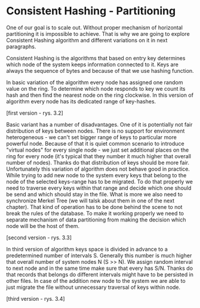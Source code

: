# Consistent Hashing - Partitioning

One of our goal is to scale out. 
Without proper mechanism of horizontal partitioning it is impossible to achieve. 
That is why we are going to explore Consistent Hashing algorithm and different variations on it in next paragraphs.

Consistent Hashing is the algorithms that based on entry key determines which node of the system keeps information connected to it. Keys are always the sequence of bytes and because of that we use hashing function.

In basic variation of the algorithm every node has assigned one random value on the ring. To determine which node responds to key we count its hash and then find the nearest node on the ring clockwise. In this version of algorithm every node has its dedicated range of key-hashes.

[first version - rys. 3.2]

Basic variant has a number of disadvantages. One of it is potentially not fair distribution of keys between nodes. There is no support for environment heterogeneous - we can't set bigger range of keys to particular more powerful node. Because of that it is quiet common scenario to introduce "virtual nodes" for every single node - we just set additional places on the ring for every node (it's typical that they number it much higher that overall number of nodes). Thanks do that distribution of keys should be more fair. Unfortunately this variation of algorithm does not behave good in practice. While trying to add new node to the system every keys that belong to the node of the selected keys-range has to be migrated. To do that properly we need to traverse every keys within that range and decide which one should be send and which should stay in the file. What is more we also need to synchronize Merkel Tree (we will talsk about them in one of the next chapter). That kind of operation has to be done behind the scene to not break the rules of the database. To make it working properly we need to separate mechanism of data partitioning from making the decision which node will be the host of them.

[second version - rys. 3.3]

In third version of algorithm keys space is divided in advance to a predetermined number of intervals S. Generally this number is much higher that overall number of system nodes N (S >> N). We assign random interval to next node and in the same time make sure that every has S/N. Thanks do that records that belongs do different intervals might have to be persisted in other files. In case of the addition new node to the system we are able to just migrate the file without unnecessary traversal of keys within node.

[third version - rys. 3.4]
